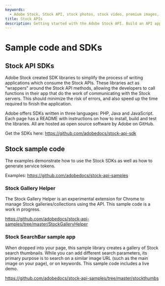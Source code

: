 ```yaml
---
keywords:
  - Adobe Stock, Stock API, stock photos, stock video, premium images, illustrations, Creative Cloud
title: Stock APIs
description: Getting started with the Adobe Stock API. Build an API application to access millions of royalty-free stock images, photos, graphics, vectors, video footage, illustrations, templates, 3d assets, editorial assets and high-quality premium content.
---
```


# Sample code and SDKs

## Stock API SDKs

Adobe Stock created SDK libraries to simplify the process of writing applications which consume the Stock APIs. These libraries act as "wrappers" around the Stock API methods, allowing the developers to call functions in their app that do the work of communicating with the Stock servers. This should minimize the risk of errors, and also speed up the time required to finish the application.

Adobe offers SDKs written in three languages: PHP, Java and JavaScript. Each page has a README with instructions on how to install, build and test the libraries. All are hosted as open source software by Adobe on GitHub.

Get the SDKs here:
https://github.com/adobedocs/stock-api-sdk

## Stock sample code

The examples demonstrate how to use the Stock SDKs as well as how to generate service tokens.

Examples:
https://github.com/adobedocs/stock-api-samples

### Stock Gallery Helper

The Stock Gallery Helper is an experimental extension for Chrome to manage Stock galleries/collections using the API. This sample code is a work in progress.

https://github.com/adobedocs/stock-api-samples/tree/master/StockGalleryHelper


### Stock SearchBar sample app

When dropped into your page, this sample library creates a gallery of Stock search thumbnails. While you can add different search parameters, its primary purpose is to search on a similar image URL (such as the main image on your page), or on keywords. This sample code includes a live demo.

https://github.com/adobedocs/stock-api-samples/tree/master/stockthumbs

